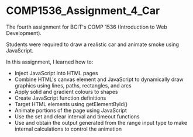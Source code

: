 # COMP1536_Assignment_4_Car

The fourth assignment for BCIT's COMP 1536 (Introduction to Web Development).

Students were required to draw a realistic car and animate smoke using JavaScript. 

In this assignment, I learned how to:
  - Inject JavaScript into HTML pages
  - Combine HTML's canvas element and JavaScript to dynamically draw graphics using lines, paths, rectangles, and arcs
  - Apply solid and gradient colours to shapes
  - Create JavaScript function definitions
  - Target HTML elements using getElementById()
  - Animate portions of the page using JavaScript
  - Use the set and clear interval and timeout functions
  - Use and obtain the output generated from the range input type to make internal calculations to control the animation
